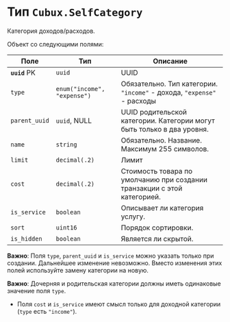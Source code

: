 Тип `Cubux.SelfCategory`
=======================

Категория доходов/расходов.

Объект со следующими полями:

Поле | Тип | Описание
---- | --- | --------
**`uuid`** PK | `uuid`    | UUID
`type` | `enum("income", "expense")` | Обязательно. Тип категории. `"income"` - дохода, `"expense"` - расходы
`parent_uuid` | `uuid`, NULL | UUID родительской категории. Категории могут быть только в два уровня.
`name`        | `string`  | Обязательно. Название. Максимум 255 символов.
`limit`   | `decimal(.2)` | Лимит
`cost`    | `decimal(.2)` | Стоимость товара по умолчанию при создании транзакции с этой категорией.
`is_service`  | `boolean` | Описывает ли категория услугу.
`sort`        | `uint16`  | Порядок сортировки.
`is_hidden`   | `boolean` | Является ли скрытой.

**Важно**: Поля `type`, `parent_uuid` и `is_service` можно указать только при
создании. Дальнейшее изменение невозможно. Вместо изменения этих полей
используйте замену категории на новую.

**Важно**: Дочерняя и родительская категории должны иметь одинаковые значение
поля `type`.

*   Поля `cost` и `is_service` имеют смысл только для доходной категории (`type`
    есть `"income"`).
